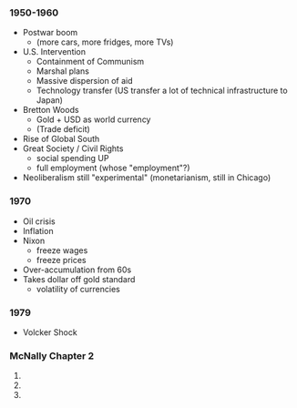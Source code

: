 ### 1950-1960  
+ Postwar boom
  + (more cars, more fridges, more TVs)
+ U.S. Intervention
  + Containment of Communism
  + Marshal plans
  + Massive dispersion of aid
  + Technology transfer (US transfer a lot of technical infrastructure to Japan)
+ Bretton Woods
  + Gold \+ USD as world currency
  + (Trade deficit)
+ Rise of Global South
+ Great Society / Civil Rights
  + social spending UP
  + full employment (whose "employment"?)
+ Neoliberalism still "experimental" (monetarianism, still in Chicago)

### 1970  
+ Oil crisis
+ Inflation
+ Nixon
  + freeze wages
  + freeze prices
+ Over-accumulation from 60s
+ Takes dollar off gold standard
  + volatility of currencies


### 1979
+ Volcker Shock

### McNally Chapter 2
1. 
2. 
3. 

